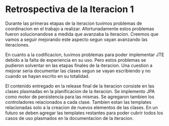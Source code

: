 # Retrospectiva de la Iteracion 1

Durante las primeras etapas de la iteracion tuvimos problemas de coordinacion en el trabajo a realizar. Afortunadamente estos problemas fueron solucionandose a medida que avanzaba la iteracion. Creemos que vamos a seguir mejorando este aspecto segun vayan avanzando las iteraciones.

En cuanto a la codificacion, tuvimos problemas para poder implementar JTE debido a la falta de experiencia en su uso. Pero estos problemas se pudieron solventar en las etapas finales de la iteracion. Una cuestion a mejorar seria documentar las clases segun se vayan escribiendo y no cuando se hayan escrito en su totalidad.

El contenido entregado en la release final de la iteracion consiste en las clases plasmadas en la planificacion de la iteracion. Se implemento JPA como motor de persistencia para las mismas. Se agregaron tambien los controladores relacionados a cada clase. Tambien estan las templates relacionadas solo a la creacion de nuevos elementos de las clases. En un futuro se deben agregar las templates restantes para poder cubrir todos los casos de uso plasmados en la documentacion de la iteracion.
